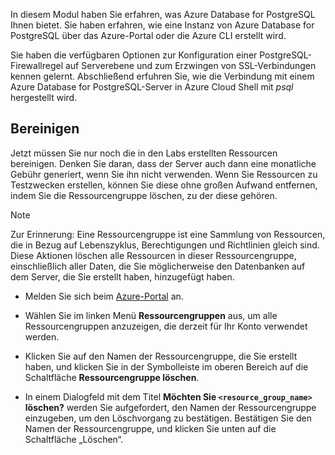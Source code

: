 In diesem Modul haben Sie erfahren, was Azure Database for PostgreSQL Ihnen bietet. Sie haben erfahren, wie eine Instanz von Azure Database for PostgreSQL über das Azure-Portal oder die Azure CLI erstellt wird.

Sie haben die verfügbaren Optionen zur Konfiguration einer PostgreSQL-Firewallregel auf Serverebene und zum Erzwingen von SSL-Verbindungen kennen gelernt. Abschließend erfuhren Sie, wie die Verbindung mit einem Azure Database for PostgreSQL-Server in Azure Cloud Shell mit _psql_ hergestellt wird.

## <a name="clean-up"></a>Bereinigen
<!---TODO: Update for sandbox?--->

Jetzt müssen Sie nur noch die in den Labs erstellten Ressourcen bereinigen. Denken Sie daran, dass der Server auch dann eine monatliche Gebühr generiert, wenn Sie ihn nicht verwenden. Wenn Sie Ressourcen zu Testzwecken erstellen, können Sie diese ohne großen Aufwand entfernen, indem Sie die Ressourcengruppe löschen, zu der diese gehören.

> [!NOTE]
> Zur Erinnerung: Eine Ressourcengruppe ist eine Sammlung von Ressourcen, die in Bezug auf Lebenszyklus, Berechtigungen und Richtlinien gleich sind. Diese Aktionen löschen alle Ressourcen in dieser Ressourcengruppe, einschließlich aller Daten, die Sie möglicherweise den Datenbanken auf dem Server, die Sie erstellt haben, hinzugefügt haben.

- Melden Sie sich beim [Azure-Portal](https://portal.azure.com?azure-portal=true) an.

- Wählen Sie im linken Menü **Ressourcengruppen** aus, um alle Ressourcengruppen anzuzeigen, die derzeit für Ihr Konto verwendet werden.

- Klicken Sie auf den Namen der Ressourcengruppe, die Sie erstellt haben, und klicken Sie in der Symbolleiste im oberen Bereich auf die Schaltfläche **Ressourcengruppe löschen**.

- In einem Dialogfeld mit dem Titel **Möchten Sie `<resource_group_name>` löschen?** werden Sie aufgefordert, den Namen der Ressourcengruppe einzugeben, um den Löschvorgang zu bestätigen. Bestätigen Sie den Namen der Ressourcengruppe, und klicken Sie unten auf die Schaltfläche „Löschen“.
